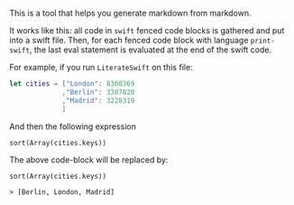 This is a tool that helps you generate markdown from markdown.

It works like this: all code in `swift` fenced code blocks is gathered and put into a swift file. Then, for each fenced code block with language `print-swift`, the last eval statement is evaluated at the end of the swift code.

For example, if you run `LiterateSwift` on this file:

```swift
let cities = ["London": 8308369
             ,"Berlin": 3387828	
             ,"Madrid": 3228319	
             ]
```

And then the following expression

```print-swift
sort(Array(cities.keys))
```

The above code-block will be replaced by:

```
sort(Array(cities.keys))

> [Berlin, London, Madrid]
```
